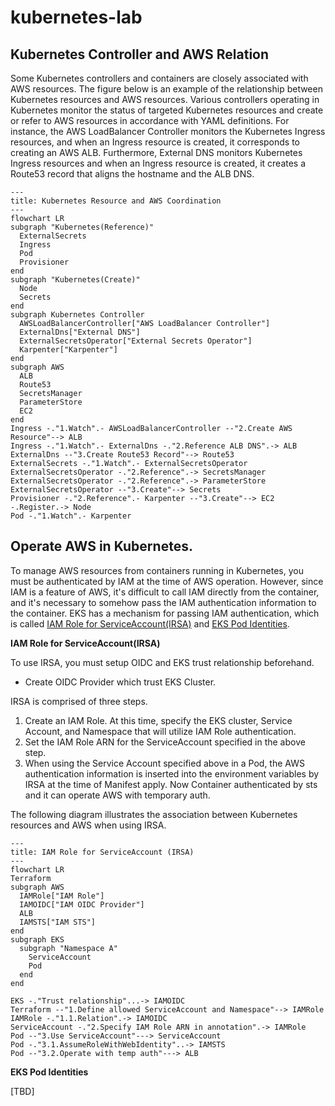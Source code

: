 # kubernetes-lab


## Kubernetes Controller and AWS Relation

Some Kubernetes controllers and containers are closely associated with AWS resources. The figure below is an example of the relationship between Kubernetes resources and AWS resources. Various controllers operating in Kubernetes monitor the status of targeted Kubernetes resources and create or refer to AWS resources in accordance with YAML definitions. For instance, the AWS LoadBalancer Controller monitors the Kubernetes Ingress resources, and when an Ingress resource is created, it corresponds to creating an AWS ALB. Furthermore, External DNS monitors Kubernetes Ingress resources and when an Ingress resource is created, it creates a Route53 record that aligns the hostname and the ALB DNS.

```mermaid
---
title: Kubernetes Resource and AWS Coordination
---
flowchart LR
subgraph "Kubernetes(Reference)"
  ExternalSecrets
  Ingress
  Pod
  Provisioner
end
subgraph "Kubernetes(Create)"
  Node
  Secrets
end
subgraph Kubernetes Controller
  AWSLoadBalancerController["AWS LoadBalancer Controller"]
  ExternalDns["External DNS"]
  ExternalSecretsOperator["External Secrets Operator"]
  Karpenter["Karpenter"]
end
subgraph AWS
  ALB
  Route53
  SecretsManager
  ParameterStore
  EC2
end
Ingress -."1.Watch".- AWSLoadBalancerController --"2.Create AWS Resource"--> ALB
Ingress -."1.Watch".- ExternalDns -."2.Reference ALB DNS".-> ALB
ExternalDns --"3.Create Route53 Record"--> Route53
ExternalSecrets -."1.Watch".- ExternalSecretsOperator
ExternalSecretsOperator -."2.Reference".-> SecretsManager
ExternalSecretsOperator -."2.Reference".-> ParameterStore
ExternalSecretsOperator --"3.Create"--> Secrets
Provisioner -."2.Reference".- Karpenter --"3.Create"--> EC2 -.Register.-> Node
Pod -."1.Watch".- Karpenter
```


## Operate AWS in Kubernetes.

To manage AWS resources from containers running in Kubernetes, you must be authenticated by IAM at the time of AWS operation. However, since IAM is a feature of AWS, it's difficult to call IAM directly from the container, and it's necessary to somehow pass the IAM authentication information to the container. EKS has a mechanism for passing IAM authentication, which is called [IAM Role for ServiceAccount(IRSA)](https://docs.aws.amazon.com/eks/latest/userguide/iam-roles-for-service-accounts.html) and [EKS Pod Identities](https://docs.aws.amazon.com/ja_jp/eks/latest/userguide/pod-identities.html).

**IAM Role for ServiceAccount(IRSA)**

To use IRSA, you must setup OIDC and EKS trust relationship beforehand.

* Create OIDC Provider which trust EKS Cluster.

IRSA is comprised of three steps.

1. Create an IAM Role. At this time, specify the EKS cluster, Service Account, and Namespace that will utilize IAM Role authentication.
2. Set the IAM Role ARN for the ServiceAccount specified in the above step.
3. When using the Service Account specified above in a Pod, the AWS authentication information is inserted into the environment variables by IRSA at the time of Manifest apply. Now Container authenticated by sts and it can operate AWS with temporary auth.

The following diagram illustrates the association between Kubernetes resources and AWS when using IRSA.

```mermaid
---
title: IAM Role for ServiceAccount (IRSA)
---
flowchart LR
Terraform
subgraph AWS
  IAMRole["IAM Role"]
  IAMOIDC["IAM OIDC Provider"]
  ALB
  IAMSTS["IAM STS"]
end
subgraph EKS
  subgraph "Namespace A"
    ServiceAccount
    Pod
  end
end

EKS -."Trust relationship"...-> IAMOIDC
Terraform --"1.Define allowed ServiceAccount and Namespace"--> IAMRole
IAMRole -."1.1.Relation".-> IAMOIDC
ServiceAccount -."2.Specify IAM Role ARN in annotation".-> IAMRole
Pod --"3.Use ServiceAccount"---> ServiceAccount
Pod -."3.1.AssumeRoleWithWebIdentity"..-> IAMSTS
Pod --"3.2.Operate with temp auth"---> ALB
```

**EKS Pod Identities**

[TBD]
